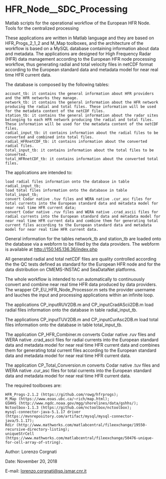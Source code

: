 # HFR_Node__SDC_Processing
Matlab scripts for the operational workflow of the European HFR Node. Tools for the centralized processing

These applications are written in Matlab language and they are based on HFR_Progs_2_1_2 and M_Map toolboxes, and the architecture of the workflow is based on a MySQL database containing information about data and metadata. The applications are designed for High Frequency Radar (HFR) data management according to the European HFR node processing workflow, thus generating radial and total velocity files in netCDF format according to the European standard data and metadata model for near real time HFR current data.

The database is composed by the following tables:

    account_tb: it contains the general information about HFR providers and the HFR networks they manage.
    network_tb: it contains the general information about the HFR network producing the radial and total files. These information will be used for the metadata content of the netCDF files.
    station_tb: it contains the general information about the radar sites belonging to each HFR network producing the radial and total files. These information will be used for the metadata content of the netCDF files.
    radial_input_tb: it contains information about the radial files to be converted and combined into total files.
    radial_HFRnetCDF_tb: it contains information about the converted radial files.
    total_input_tb: it contains information about the total files to be converted.
    total_HFRnetCDF_tb: it contains information about the converted total files.

The applications are intended to:

    load radial files information onto the database in table radial_input_tb;
    load total files information onto the database in table total_input_tb;
    convert Codar native .tuv files and WERA native .cur_asc files for total currents into the European standard data and metadata model for near real time HFR current data;
    convert Codar native .ruv files and WERA native .crad_ascii files for radial currents into the European standard data and metadata model for near real time HFR current data and combine them for generating total current files according to the European standard data and metadata model for near real time HFR current data.

General information for the tables network_tb and station_tb are loaded onto the database via a webform to be filled by the data providers. The webform is available at http://150.145.136.36/index.php

All generated radial and total netCDF files are quality controlled according the the QC tests defined as standard for the European HFR node and for the data distribution on CMEMS-INSTAC and SeaDataNet platforms.

The whole workflow is intended to run automatically to continuously convert and combine near real time HFR data produced by data providers. The wrapper CP_EU_HFR_Node_Processor.m sets the provider username and lauches the input and processing applications within an infinite loop.

The applications CP_inputRUV2DB.m and CP_inputCradAScii2DB.m load radial files information onto the database in table radial_input_tb.

The applications CP_inputTUV2DB.m and CP_inputCurAsc2DB.m load total files information onto the database in table total_input_tb.

The application CP_HFR_Combiner.m converts Codar native .ruv files and WERA native .crad_ascii files for radial currents into the European standard data and metadata model for near real time HFR current data and combines them for generating total current files according to the European standard data and metadata model for near real time HFR current data.

The application CP_Total_Conversion.m converts Codar native .tuv files and WERA native .cur_asc files for total currents into the European standard data and metadata model for near real time HFR current data.

The required toolboxes are:

    HFR_Progs-2.1.2 (https://github.com/rowg/hfrprogs);
    M_Map (https://www.eoas.ubc.ca/~rich/map.html);
    GSHHS (http://www.ngdc.noaa.gov/mgg/shorelines/data/gshhs/);
    Nctoolbox-1.1.3 (https://github.com/nctoolbox/nctoolbox);
    mysql-connector-java-5.1.17 driver (https://mvnrepository.com/artifact/mysql/mysql-connector-java/5.1.17);
    Rdir (http://www.mathworks.com/matlabcentral/fileexchange/19550-recursive-directory-listing);
    uniqueStrCell (https://www.mathworks.com/matlabcentral/fileexchange/50476-unique-for-cell-array-of-string).

Author: Lorenzo Corgnati

Date: November 20, 2018

E-mail: lorenzo.corgnati@sp.ismar.cnr.it
